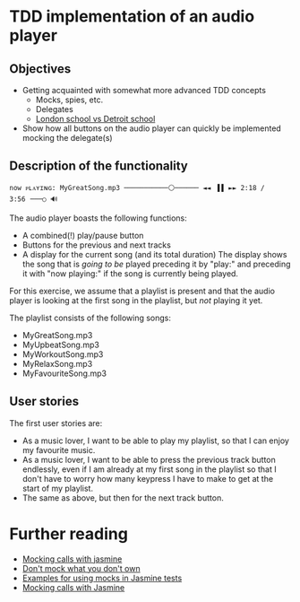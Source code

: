 # TDD implementation of an audio player

## Objectives

- Getting acquainted with somewhat more advanced TDD concepts
  - Mocks, spies, etc.
  - Delegates
  - [London school vs Detroit school](https://www.youtube.com/watch?v=_S5iUf0ANyQ)
- Show how all buttons on the audio player can quickly be implemented mocking the delegate(s)

## Description of the functionality

```
now ᴘʟᴀʏɪɴɢ: MyGreatSong.mp3 ───────────⚪────── ◄◄⠀▐▐⠀►► 𝟸:𝟷𝟾 / 𝟹:𝟻𝟼⠀───○ 🔊
```

The audio player boasts the following functions:
- A combined(!) play/pause button
- Buttons for the previous and next tracks
- A display for the current song (and its total duration) 
The display shows the song that is _going to be_ played preceding it 
by "play:" and preceding it with "now playing:" if the song is currently 
being played.

For this exercise, we assume that a playlist is present and that the audio player is looking at the first song in the playlist, but _not_ playing it yet.

The playlist consists of the following songs:
- MyGreatSong.mp3
- MyUpbeatSong.mp3
- MyWorkoutSong.mp3
- MyRelaxSong.mp3
- MyFavouriteSong.mp3

## User stories

The first user stories are:
- As a music lover, I want to be able to play my playlist, so that I can enjoy my favourite music.
- As a music lover, I want to be able to press the previous track button endlessly, even if I am already at my first song in the playlist so that I don't have to worry how many keypress I have to make to get at the start of my playlist.
- The same as above, but then for the next track button.


# Further reading

- [Mocking calls with jasmine](https://volaresystems.com/technical-posts/mocking-calls-with-jasmine)
- [Don't mock what you don't own](https://github.com/testdouble/contributing-tests/wiki/Don%27t-mock-what-you-don%27t-own)
- [Examples for using mocks in Jasmine tests](https://gist.github.com/tbuschto/9766267)
- [Mocking calls with Jasmine](https://volaresystems.com/technical-posts/mocking-calls-with-jasmine)
